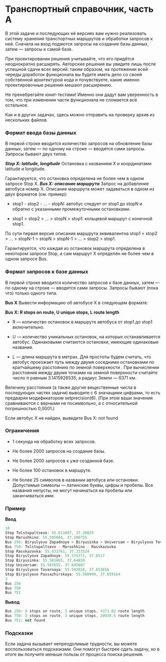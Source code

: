 # Транспортный справочник, часть A
В этой задаче и последующих её версиях вам нужно реализовать систему хранения транспортных маршрутов и обработки запросов к ней. Сначала на вход подаются запросы на создание базы данных, затем — запросы к самой базе.

При проектировании решения учитывайте, что его придётся неоднократно расширять. Авторские решения вы увидите лишь после успешной сдачи всех версий: таким образом, на протяжении всей череды доработок функционала вы будете иметь дело со своей собственной архитектурой кода и почувствуете, какие именно проектировочные решения мешают расширению.

Не пренебрегайте юнит-тестами! Именно они дадут вам уверенность в том, что при изменении части функционала не сломается всё остальное.

Как и в других задачах, здесь можно отправить на проверку архив из нескольких файлов.  
### Формат ввода базы данных
В первой строке вводится количество запросов на обновление базы данных, затем — по одному на строке — вводятся сами запросы. Запросы бывают двух типов.

***Stop X: latitude, longitude***
Остановка с названием X и координатами latitude и longitude.

Гарантируется, что остановка определена не более чем в одном запросе Stop X.
***Bus X: описание маршрута***
Запрос на добавление автобуса номер X. Описание маршрута может задаваться в одном из двух форматов (см. пример):

 - stop1 - stop2 - ... - stopN: автобус следует от stop1 до stopN и обратно с указанными промежуточными остановками.

 - stop1 > stop2 > ... > stopN > stop1: кольцевой маршрут с конечной stop1.

По сути первая версия описания маршрута эквивалентна stop1 > stop2 > ... > stopN-1 > stopN > stopN-1 > ... > stop2 > stop1.

Гарантируется, что каждая из остановок маршрута определена в некотором запросе Stop, а сам маршрут X определён не более чем в одном запросе Bus.

### Формат запросов к базе данных
В первой строке вводится количество запросов к базе данных, затем — по одному на строке — вводятся сами запросы. Запросы бывают (пока что) только одного типа.

**Bus X**
Вывести информацию об автобусе X в следующем формате:

**Bus X: R stops on route, U unique stops, L route length**

 - R — количество остановок в маршруте автобуса от stop1 до stop1 включительно.

 - U — количество уникальных остановок, на которых останавливается автобус. Одинаковыми считаются остановки, имеющие одинаковые названия.

 - L — длина маршрута в метрах. Для простоты будем считать, что автобус проезжает путь между двумя соседними остановками по кратчайшему расстоянию по земной поверхности . При вычислении расстояния между двумя точками на земной поверхности считайте число π равным 3.1415926535, а радиус Земли — 6371 км.

Величину расстояния (а также другие вещественные числа в последующих частях задачи) выводите с 6 значащими цифрами, то есть предваряя модификатором setprecision(6). (При этом ваши значения сравниваются с верными не посимвольно, а с относительной погрешностью 0,0001.)

Если автобус X не найден, выведите Bus X: not found
### Ограничения
 - 1 секунда на обработку всех запросов.

 - Не более 2000 запросов на создание базы.

 - Не более 2000 запросов к уже созданной базе.

 - Не более 100 остановок в маршруте.

 - Не более 25 символов в названии автобуса или остановки. Допустимые символы — латинские буквы, цифры и пробелы. Все названия непусты, не могут начинаться на пробелы или заканчиваться ими.

### Пример
**Ввод**

```c++
10
Stop Tolstopaltsevo: 55.611087, 37.20829
Stop Marushkino: 55.595884, 37.209755
Bus 256: Biryulyovo Zapadnoye > Biryusinka > Universam > Biryulyovo Tovarnaya > Biryulyovo Passazhirskaya > Biryulyovo Zapadnoye
Bus 750: Tolstopaltsevo - Marushkino - Rasskazovka
Stop Rasskazovka: 55.632761, 37.333324
Stop Biryulyovo Zapadnoye: 55.574371, 37.6517
Stop Biryusinka: 55.581065, 37.64839
Stop Universam: 55.587655, 37.645687
Stop Biryulyovo Tovarnaya: 55.592028, 37.653656
Stop Biryulyovo Passazhirskaya: 55.580999, 37.659164
3
Bus 256
Bus 750
Bus 751

```

**Вывод**
```c++
Bus 256: 6 stops on route, 5 unique stops, 4371.02 route length
Bus 750: 5 stops on route, 3 unique stops, 20939.5 route length
Bus 751: not found

```

### Подсказки
Если задача вызывает непреодолимые трудности, вы можете воспользоваться подсказками. Они помогут быстрее сдать задачу, но в итоге вы получите меньше пользы от процесса поиска решения.  
